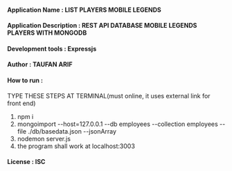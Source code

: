 #### Application Name : LIST PLAYERS MOBILE LEGENDS
    
#### Application Description : REST API DATABASE MOBILE LEGENDS PLAYERS WITH MONGODB
#### Development tools : Expressjs
#### Author : TAUFAN ARIF
#### How to run :
TYPE THESE STEPS AT TERMINAL(must online, it uses external link for front end)
1. npm i
2. mongoimport --host=127.0.0.1 --db employees --collection employees --file ./db/basedata.json --jsonArray
3. nodemon server.js
4. the program shall work at localhost:3003
#### License : ISC
